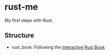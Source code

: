 # rust-me

My first steps with Rust.

## Structure

- rust_book: Following the [Interactive Rust Book](https://rust-book.cs.brown.edu/)
